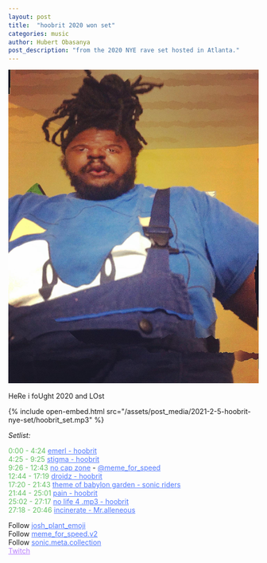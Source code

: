 ```yaml
---
layout: post
title:  "hoobrit 2020 won set"
categories: music
author: Hubert Obasanya
post_description: "from the 2020 NYE rave set hosted in Atlanta."  
---
```


![el poopert](/assets/post_media/2021-2-5-hoobrit-nye-set/el_poopert.jpeg)


HeRe i foUght 2020 and LOst

{% include open-embed.html src="/assets/post_media/2021-2-5-hoobrit-nye-set/hoobrit_set.mp3" %}  &zwnj;  


*Setlist:*


<span style="color: #65C264;">0:00 - 4:24</span>    <a href="https://www.instagram.com/tv/B6bwFEInSJi/" style="color: #5078FF; text-decoration-color: #5078FF;" target="blank">emerl - hoobrit</a>  
<span style="color: #65C264;">4:25 - 9:25</span>    <a href="https://boxofpizza.bandcamp.com/track/stigma" style="color: #5078FF; text-decoration-color: #5078FF;" target="blank">stigma - hoobrit</a>  
<span style="color: #65C264;">9:26 - 12:43</span>    <a href="https://www.instagram.com/tv/B6hPRJ7H5oT/" style="color: #5078FF; text-decoration-color: #5078FF;" target="_blank">no cap zone</a> - <a href="https://www.instagram.com/meme_for_speed/" style="color: #5078FF; text-decoration-color: #5078FF;" target="_blank">@meme_for_speed</a>  
<span style="color: #65C264;">12:44 - 17:19</span>    <a href="https://www.youtube.com/watch?v=1J7C6XhJ7LI" style="color: #5078FF; text-decoration-color: #5078FF;" target="blank">droidz - hoobrit</a>  
<span style="color: #65C264;">17:20 - 21:43</span>    <a href="https://www.youtube.com/watch?v=eazzGr_LoIE" style="color: #5078FF; text-decoration-color: #5078FF;" target="blank">theme of babylon garden - sonic riders</a>  
<span style="color: #65C264;">21:44 - 25:01</span>    <a href="https://www.instagram.com/p/BplNKrMHcS4/" style="color: #5078FF; text-decoration-color: #5078FF;" target="blank">pain - hoobrit</a>  
<span style="color: #65C264;">25:02 - 27:17</span>    <a href="https://www.youtube.com/watch?v=JkrcpMubt_w" style="color: #5078FF; text-decoration-color: #5078FF;" target="blank">no life 4 .mp3 - hoobrit</a>  
<span style="color: #65C264;">27:18 - 20:46</span>    <a href="https://boxofpizza.bandcamp.com/track/incinerate" style="color: #5078FF; text-decoration-color: #5078FF;" target="blank">incinerate - Mr.alleneous</a>


Follow <a href="https://www.instagram.com/josh_plant_emoji" style="color: #5078FF; text-decoration-color: #5078FF;" target="blank">josh_plant_emoji</a>  
Follow <a href="https://www.instagram.com/meme_for_speed.v2" style="color: #5078FF; text-decoration-color: #5078FF;" target="blank">meme_for_speed.v2</a>  
Follow <a href="https://www.instagram.com/sonic.meta.collection" style="color: #5078FF; text-decoration-color: #5078FF;" target="blank">sonic.meta.collection</a>  
<a href="https://www.instagram.com/sonic.meta.collection" style="color: #B67AFF; text-decoration-color: #B67AFF;" target="blank">Twitch</a>

&zwnj;  